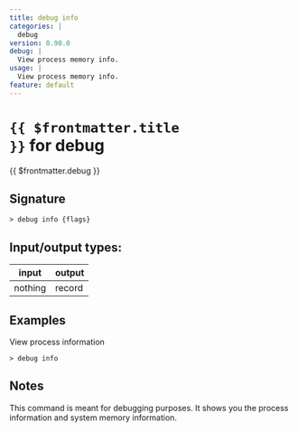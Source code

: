 ```yaml
---
title: debug info
categories: |
  debug
version: 0.90.0
debug: |
  View process memory info.
usage: |
  View process memory info.
feature: default
---
```


<!-- This file is automatically generated. Please edit the command in https://github.com/nushell/nushell instead. -->

# <code>{{ $frontmatter.title }}</code> for debug

<div class='command-title'>{{ $frontmatter.debug }}</div>

## Signature

`> debug info {flags} `

## Input/output types:

| input   | output |
| ------- | ------ |
| nothing | record |

## Examples

View process information

```nu
> debug info

```

## Notes

This command is meant for debugging purposes.
It shows you the process information and system memory information.
